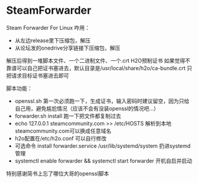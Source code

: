 # SteamForwarder
Steam Forwarder For Linux
咋用：
* 从左边release里下压缩包，解压
* 从论坛发的onedrive分享链接下压缩包，解压

解压后得到一堆脚本文件、一个二进制文件、一个.crt H2O预制证书
如果觉得不靠谱可以自己把证书塞进去，默认目录是/usr/local/share/h2o/ca-bundle.crt 只把请求目标证书塞进去即可

脚本功能：
* openssl.sh 第一次必须跑一下，生成证书，输入密码时建议留空，因为只给自己用，避免尴尬情况（应该不会有没装openssl的情况吧...）
* forwarder.sh install 跑一下把文件都复制过去
* echo 127.0.0.1 steamcommunity.com >> /etc/HOSTS 解析到本地 steamcommunity.com可以换成任意域名
* h2o配置在/etc/h2o.conf 可以自行修改
* 可选命令 install forwarder.service /usr/lib/systemd/system 扔进systemd管理
* systemctl enable forwarder && systemctl start forwarder 开机自启并启动

特别感谢简书上忘了哪位大哥的openssl脚本
